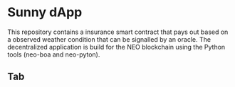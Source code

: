 # Sunny dApp
This repository contains a insurance smart contract that pays out based on a observed weather condition that can be signalled by an oracle. The decentralized application is build for the NEO blockchain using the Python tools (neo-boa and neo-pyton).

## Tab